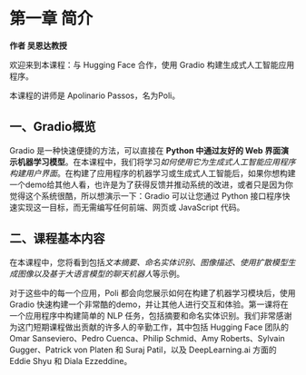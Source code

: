 # 第一章 简介

**作者 吴恩达教授**

欢迎来到本课程：与 Hugging Face 合作，使用 Gradio 构建生成式人工智能应用程序。

本课程的讲师是 Apolinario Passos，名为Poli。

## 一、Gradio概览

Gradio 是一种快速便捷的方法，可以直接在 **Python 中通过友好的 Web 界面演示机器学习模型**。在本课程中，我们将学习*如何使用它为生成式人工智能应用程序构建用户界面*。在构建了应用程序的机器学习或生成式人工智能后，如果你想构建一个demo给其他人看，也许是为了获得反馈并推动系统的改进，或者只是因为你觉得这个系统很酷，所以想演示一下：Gradio 可以让您通过 Python 接口程序快速实现这一目标，而无需编写任何前端、网页或 JavaScript 代码。

## 二、课程基本内容

在本课程中，您将看到包括*文本摘要、命名实体识别、图像描述、使用扩散模型生成图像以及基于大语言模型的聊天机器人*等示例。

对于这些中的每一个应用，Poli 都会向您展示如何在构建了机器学习模块后，使用 Gradio 快速构建一个非常酷的demo，并让其他人进行交互和体验。第一课将在一个应用程序中构建简单的 NLP 任务，包括摘要和命名实体识别。我们非常感谢为这门短期课程做出贡献的许多人的辛勤工作，其中包括 Hugging Face 团队的 Omar Sanseviero、Pedro Cuenca、Philip Schmid、Amy Roberts、Sylvain Gugger、Patrick von Platen 和 Suraj Patil，以及 DeepLearning.ai 方面的 Eddie Shyu 和 Diala Ezzeddine。
